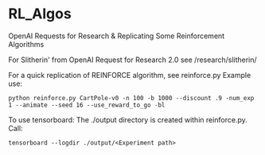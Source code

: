 # RL_Algos
OpenAI Requests for Research & Replicating Some Reinforcement Algorithms

For Slitherin' from OpenAI Request for Research 2.0 see /research/slitherin/

For a quick replication of REINFORCE algorithm, see reinforce.py
Example use:
```
python reinforce.py CartPole-v0 -n 100 -b 1000 --discount .9 -num_exp 1 --animate --seed 16 --use_reward_to_go -bl
```

To use tensorboard:
The ./output directory is created within reinforce.py. Call:

```
tensorboard --logdir ./output/<Experiment path>
```
